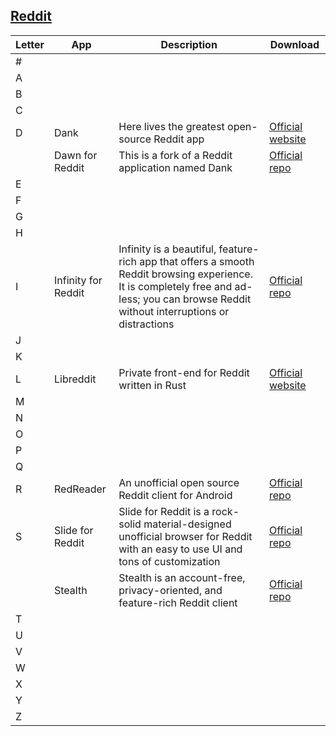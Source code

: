 ## [Reddit](https://reddit.com/)

| Letter | App | Description | Download |
| --- | --- | --- | --- |
| # | | | |
| A | | | |
| B | | | |
| C | | | |
| D | Dank | Here lives the greatest open-source Reddit app | [Official website](https://saket.me/dank)|
|   | Dawn for Reddit | This is a fork of a Reddit application named Dank| [Official repo](https://github.com/Tunous/Dawn)|
| E | | | |
| F | | | |
| G | | | |
| H | | | |
| I | Infinity for Reddit|Infinity is a beautiful, feature-rich app that offers a smooth Reddit browsing experience. It is completely free and ad-less; you can browse Reddit without interruptions or distractions|[Official repo](https://github.com/Docile-Alligator/Infinity-For-Reddit)|
| J | | | |
| K | | | |
| L | Libreddit | Private front-end for Reddit written in Rust | [Official website](https://libredd.it/)|
| M | | | |
| N | | | |
| O | | | |
| P | | | |
| Q | | | |
| R | RedReader | An unofficial open source Reddit client for Android | [Official repo](https://github.com/QuantumBadger/RedReader)|
| S | Slide for Reddit |Slide for Reddit is a rock-solid material-designed unofficial browser for Reddit with an easy to use UI and tons of customization|[Official repo](https://github.com/ccrama/Slide)|
| | Stealth|Stealth is an account-free, privacy-oriented, and feature-rich Reddit client| [Official repo](https://gitlab.com/cosmosapps/stealth)|
| T | | | |
| U | | | |
| V | | | |
| W | | | |
| X | | | |
| Y | | | |
| Z | | | |